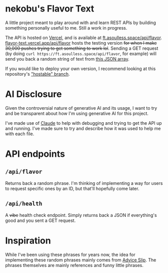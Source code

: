 # nekobu's Flavor Text

A little project meant to play around with and learn REST APIs by building something personally useful to me. Still a work in progress.

The API is hosted on [Vercel](https://vercel.com), and is available at [ft.asoulless.space/api/flavor](https://ft.asoulless.space/api/flavor). [flavor-text.vercel.app/api/flavor](https://flavor-text.vercel.app/api/flavor) hosts the testing version ~~for when I make 30,000 pushes trying to get something to work lol~~. Sending a GET request (by doing `curl https://ft.asoulless.space/api/flavor`, for example) will send you back a random string of text from [this JSON array](./data/text.json).

If you would like to deploy your own version, I recommend looking at this repository's ["hostable" branch](https://github.com/nekorubu/flavor-text/tree/hostable).

# AI Disclosure
Given the controversial nature of generative AI and its usage, I want to try and be transparent about how I'm using generative AI for this project.

I've made use of [Claude](https://claude.ai) to help with debugging and trying to get the API up and running. I've made sure to try and describe how it was used to help me with each file.

# API endpoints
## `/api/flavor`
Returns back a random phrase. I'm thinking of implementing a way for users to request specific ones by an ID, but that'll hopefully come later.

## `/api/health`
A ~~vibe~~ health check endpoint. Simply returns back a JSON if everything's good and you sent a GET request.

# Inspiration
While I've been using these phrases for years now, the idea for implementing these random phrases mainly comes from [Advice Slip](https://adviceslip.com/). The phrases themselves are mainly references and funny little phrases.